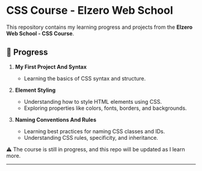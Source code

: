 # CSS Course - Elzero Web School  

This repository contains my learning progress and projects from the **Elzero Web School - CSS Course**.  

## 📌 Progress  
1. **My First Project And Syntax**  
   - Learning the basics of CSS syntax and structure.  

2. **Element Styling**  
   - Understanding how to style HTML elements using CSS.  
   - Exploring properties like colors, fonts, borders, and backgrounds.  

3. **Naming Conventions And Rules**  
   - Learning best practices for naming CSS classes and IDs.  
   - Understanding CSS rules, specificity, and inheritance.  

⚠️ The course is still in progress, and this repo will be updated as I learn more.  

--- 
